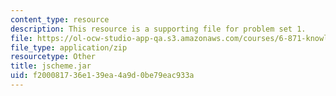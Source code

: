 ```yaml
---
content_type: resource
description: This resource is a supporting file for problem set 1.
file: https://ol-ocw-studio-app-qa.s3.amazonaws.com/courses/6-871-knowledge-based-applications-systems-spring-2005/f200081736e139ea4a9d0be79eac933a_jscheme.jar
file_type: application/zip
resourcetype: Other
title: jscheme.jar
uid: f2000817-36e1-39ea-4a9d-0be79eac933a
---
```

